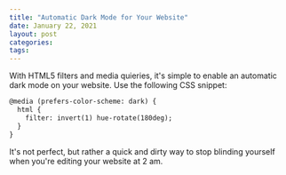 ```yaml
---
title: "Automatic Dark Mode for Your Website"
date: January 22, 2021
layout: post
categories: 
tags:
---
```


With HTML5 filters and media quieries, it's simple to enable an automatic dark mode on your website. Use the following CSS snippet:

```html
@media (prefers-color-scheme: dark) {
  html {
    filter: invert(1) hue-rotate(180deg);
  }
}
```

It's not perfect, but rather a quick and dirty way to stop blinding yourself when you're editing your website at 2 am.
